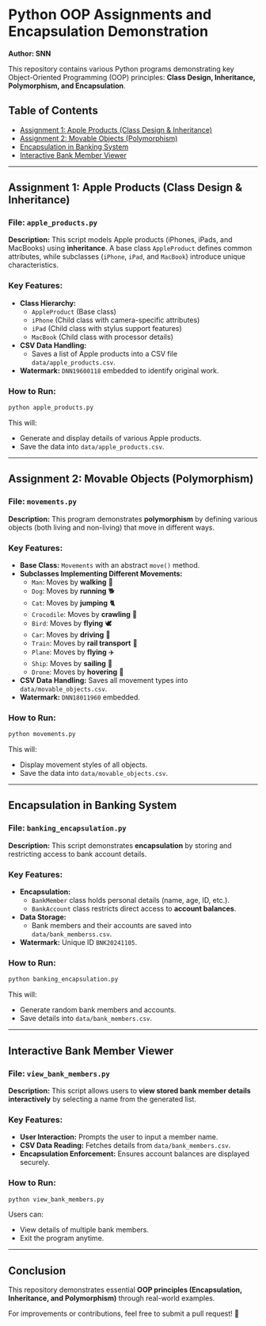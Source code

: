 # Python OOP Assignments and Encapsulation Demonstration

**Author: SNN**

This repository contains various Python programs demonstrating key Object-Oriented Programming (OOP) principles: **Class Design, Inheritance, Polymorphism, and Encapsulation**.

## Table of Contents
- [Assignment 1: Apple Products (Class Design & Inheritance)](#assignment-1-apple-products-class-design--inheritance)
- [Assignment 2: Movable Objects (Polymorphism)](#assignment-2-movable-objects-polymorphism)
- [Encapsulation in Banking System](#encapsulation-in-banking-system)
- [Interactive Bank Member Viewer](#interactive-bank-member-viewer)

---
## Assignment 1: Apple Products (Class Design & Inheritance)

### **File:** `apple_products.py`
**Description:**
This script models Apple products (iPhones, iPads, and MacBooks) using **inheritance**. A base class `AppleProduct` defines common attributes, while subclasses (`iPhone`, `iPad`, and `MacBook`) introduce unique characteristics.

### **Key Features:**
- **Class Hierarchy:**
  - `AppleProduct` (Base class)
  - `iPhone` (Child class with camera-specific attributes)
  - `iPad` (Child class with stylus support features)
  - `MacBook` (Child class with processor details)
- **CSV Data Handling:**
  - Saves a list of Apple products into a CSV file `data/apple_products.csv`.
- **Watermark:** `DNN19600118` embedded to identify original work.

### **How to Run:**
```sh
python apple_products.py
```
This will:
- Generate and display details of various Apple products.
- Save the data into `data/apple_products.csv`.

---
## Assignment 2: Movable Objects (Polymorphism)

### **File:** `movements.py`
**Description:**
This program demonstrates **polymorphism** by defining various objects (both living and non-living) that move in different ways.

### **Key Features:**
- **Base Class:** `Movements` with an abstract `move()` method.
- **Subclasses Implementing Different Movements:**
  - `Man`: Moves by **walking** 🚶
  - `Dog`: Moves by **running** 🐕
  - `Cat`: Moves by **jumping** 🐈
  - `Crocodile`: Moves by **crawling** 🐊
  - `Bird`: Moves by **flying** 🕊️
  - `Car`: Moves by **driving** 🚗
  - `Train`: Moves by **rail transport** 🚆
  - `Plane`: Moves by **flying** ✈️
  - `Ship`: Moves by **sailing** 🚢
  - `Drone`: Moves by **hovering** 🚁
- **CSV Data Handling:** Saves all movement types into `data/movable_objects.csv`.
- **Watermark:** `DNN18011960` embedded.

### **How to Run:**
```sh
python movements.py
```
This will:
- Display movement styles of all objects.
- Save the data into `data/movable_objects.csv`.

---
## Encapsulation in Banking System

### **File:** `banking_encapsulation.py`
**Description:**
This script demonstrates **encapsulation** by storing and restricting access to bank account details.

### **Key Features:**
- **Encapsulation:**
  - `BankMember` class holds personal details (name, age, ID, etc.).
  - `BankAccount` class restricts direct access to **account balances**.
- **Data Storage:**
  - Bank members and their accounts are saved into `data/bank_memberss.csv`.
- **Watermark:** Unique ID `BNK20241105`.

### **How to Run:**
```sh
python banking_encapsulation.py
```
This will:
- Generate random bank members and accounts.
- Save details into `data/bank_members.csv`.

---
## Interactive Bank Member Viewer

### **File:** `view_bank_members.py`
**Description:**
This script allows users to **view stored bank member details interactively** by selecting a name from the generated list.

### **Key Features:**
- **User Interaction:** Prompts the user to input a member name.
- **CSV Data Reading:** Fetches details from `data/bank_members.csv`.
- **Encapsulation Enforcement:** Ensures account balances are displayed securely.

### **How to Run:**
```sh
python view_bank_members.py
```
Users can:
- View details of multiple bank members.
- Exit the program anytime.

---
## Conclusion
This repository demonstrates essential **OOP principles (Encapsulation, Inheritance, and Polymorphism)** through real-world examples.

For improvements or contributions, feel free to submit a pull request! 🚀

